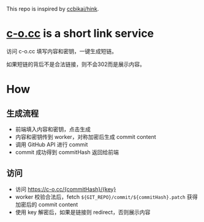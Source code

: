 This repo is inspired by [ccbikai/hink](https://github.com/ccbikai/hink).

# [c-o.cc](https://c-o.cc/) is a short link service
访问 c-o.cc 填写内容和密钥，一键生成短链。

如果短链的背后不是合法链接，则不会302而是展示内容。


# How
## 生成流程
- 前端填入内容和密钥，点击生成
- 内容和密钥传到 worker，对称加密后生成 commit content
- 调用 GitHub API 进行 commit
- commit 成功得到 commitHash 返回给前端

## 访问
- 访问 https://c-o.cc/{commitHash}/{key}
- worker 校验合法后，fetch `${GIT_REPO}/commit/${commitHash}.patch` 获得加密后的 commit content
- 使用 key 解密后，如果是链接则 redirect，否则展示内容
